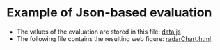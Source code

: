 # Example of Json-based evaluation

- The values of the evaluation are stored in this file: [data.js](data.js)
- The following file contains the resulting web figure: [radarChart.html](radarChart.html).